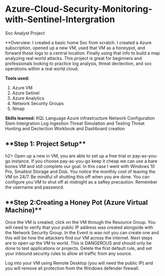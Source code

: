# Azure-Cloud-Security-Monitoring-with-Sentinel-Intergration
Soc Analyst Project 

**Overview: I created a basic home Soc from scratch. I created a Azure subscription, opened up a new VM, used that VM as a honeypot, and forward those logs to a central location. Finally using that info to build a map analyzing real world attacks. This project is great for beginners and professionals looking to practice log analysis, threat dectection, and soc operations within a real world cloud.

**Tools used:**
1) Azure VM
2) Azure Setinel
3) Azure Analytics
4) Network Security Groups
5) Nmap

**Skills learned:**
KQL Language
Azure infrastructure
Network Configuration
Siem Intergration
Log Ingestion
Threat Simulation and Testing
Threat Hunting and Dectection
Workbook and Dashboard creation

<h2>**Step 1: Project Setup**</h2>h2>
<b1>Open up a new in VM, you are able to set up a free trial or pay-as-you-go instance. If you choose pay-as-you-go keep it cheap we can use a bare bones VM and still complete our goal. In this case I went with Windows 10 Pro, Smallest Storage and Disk. You notice the monthly cost of leaving the VM on 24/7. Be mindful of shutting this off when you are done. You can configure you VM to shut off at midnight as a saftey precaution. Remember the username and password.</b1>

<h2>**Step 2:Creating a Honey Pot (Azure Virtual Machine)**</h2>
<b2>Once the VM is created, click on the VM through the Resource Group. You will need to verify that your public IP address was created alongside with the Network Security Group. In the Event is was not you can create one and this will be how the attackers find our VM across the internet. Next steps are to open up the VM to world. This is DANGEROUS and should only be done to test applications or projects. Delete the first default rule, and set your inbound security rules to allow all traffic from any source. </b2> 

Log into your VM using Remote Desktop (you will need the public IP) and you will remove all protection from the Windows defender firewall. 

